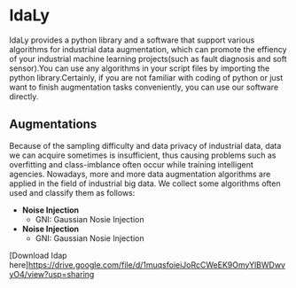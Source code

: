 # IdaLy
IdaLy provides a python library and a software that support various algorithms for industrial data augmentation, which can promote the effiency of your industrial machine learning projects(such as fault diagnosis and soft sensor).You can use any algorithms in your script files by importing the python library.Certainly, if you are not familiar with coding of python or just want to finish augmentation tasks conveniently, you can use our software directly.  
## Augmentations
Because of the sampling difficulty and data privacy of industrial data, data we can acquire sometimes is insufficient, thus causing problems such as overfitting and class-imblance often occur while training intelligent agencies. Nowadays, more and more data augmentation algorithms are applied in the field of industrial big data. We collect some algorithms often used and classify them as follows:  
- **Noise Injection**
  - GNI:  Gaussian Nosie Injection
- **Noise Injection**
  - GNI:  Gaussian Nosie Injection

[Download Idap here]https://drive.google.com/file/d/1muqsfoieiJoRcCWeEK9OmyYlBWDwvyO4/view?usp=sharing
